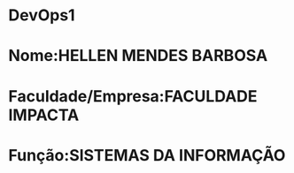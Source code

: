 # DevOps1
# Nome:HELLEN MENDES BARBOSA
# Faculdade/Empresa:FACULDADE IMPACTA
# Função:SISTEMAS DA INFORMAÇÃO 
